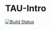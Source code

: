 # TAU-Intro
[![Build Status](https://travis-ci.org/KubaWisniewski/TAU-Intro.svg?branch=master)](https://travis-ci.org/KubaWisniewski/TAU-Intro)
